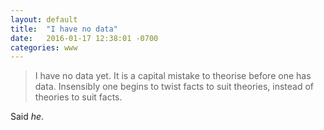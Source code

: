 ```yaml
---
layout: default
title:  "I have no data"
date:   2016-01-17 12:38:01 -0700
categories: www
---
```

> I have no data yet. It is a capital mistake to theorise before one has data. Insensibly one begins to twist facts to suit theories, instead of theories to suit facts.  

Said _he_.
